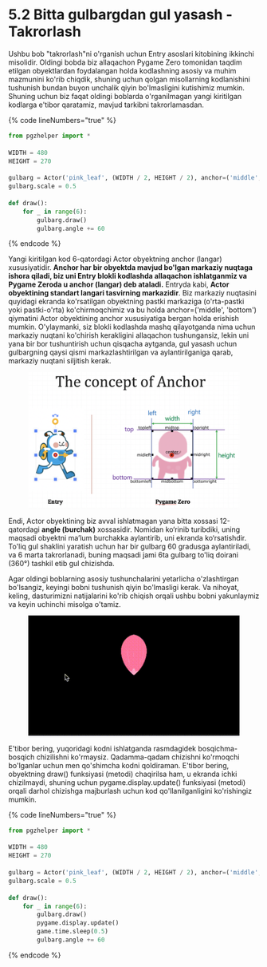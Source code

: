 # 5.2 Bitta gulbargdan gul yasash - Takrorlash



Ushbu bob "takrorlash"ni o'rganish uchun Entry asoslari kitobining ikkinchi misolidir. Oldingi bobda biz allaqachon Pygame Zero tomonidan taqdim etilgan obyektlardan foydalangan holda kodlashning asosiy va muhim mazmunini ko'rib chiqdik, shuning uchun qolgan misollarning kodlanishini tushunish bundan buyon unchalik qiyin bo'lmasligini kutishimiz mumkin. Shuning uchun biz faqat oldingi boblarda o'rganilmagan yangi kiritilgan kodlarga e'tibor qaratamiz, mavjud tarkibni takrorlamasdan.

{% code lineNumbers="true" %}
```python
from pgzhelper import *

WIDTH = 480
HEIGHT = 270

gulbarg = Actor('pink_leaf', (WIDTH / 2, HEIGHT / 2), anchor=('middle', 'bottom'))
gulbarg.scale = 0.5

def draw():
    for _ in range(6):
        gulbarg.draw()
        gulbarg.angle += 60
```
{% endcode %}

Yangi kiritilgan kod 6-qatordagi Actor obyektning anchor (langar) xususiyatidir. **Anchor har bir obyektda mavjud bo'lgan markaziy nuqtaga ishora qiladi, biz uni Entry blokli kodlashda allaqachon ishlatganmiz va Pygame Zeroda u anchor (langar) deb ataladi.** Entryda kabi, **Actor obyektining standart langari tasvirning markazidir**. Biz markaziy nuqtasini quyidagi ekranda ko'rsatilgan obyektning pastki markaziga (o'rta-pastki yoki pastki-o'rta) ko'chirmoqchimiz va bu holda anchor=('middle', 'bottom') qiymatini Actor obyektining anchor xususiyatiga bergan holda erishish mumkin. O'ylaymanki, siz blokli kodlashda mashq qilayotganda nima uchun markaziy nuqtani ko'chirish kerakligini allaqachon tushungansiz, lekin uni yana bir bor tushuntirish uchun qisqacha aytganda, gul yasash  uchun gulbargning qaysi qismi markazlashtirilgan va aylantirilganiga qarab, markaziy nuqtani siljitish kerak.

<figure><img src="../.gitbook/assets/image (5).png" alt=""><figcaption></figcaption></figure>

Endi, Actor obyektining biz avval ishlatmagan yana bitta xossasi 12-qatordagi **angle (burchak)** xossasidir. Nomidan ko‘rinib turibdiki, uning maqsadi obyektni ma’lum burchakka aylantirib, uni ekranda ko‘rsatishdir. To'liq gul shaklini yaratish uchun har bir gulbarg 60 gradusga aylantiriladi, va 6 marta takrorlanadi, buning maqsadi jami 6ta gulbarg to'liq doirani (360°) tashkil etib gul chizishda.

Agar oldingi boblarning asosiy tushunchalarini yetarlicha o'zlashtirgan bo'lsangiz, keyingi bobni tushunish qiyin bo'lmasligi kerak. Va nihoyat, keling, dasturimizni natijalarini ko'rib chiqish orqali ushbu bobni yakunlaymiz va keyin uchinchi misolga o'tamiz.

<figure><img src="../.gitbook/assets/imagegg.gif" alt=""><figcaption></figcaption></figure>

E'tibor bering, yuqoridagi kodni ishlatganda rasmdagidek bosqichma-bosqich chizilishni ko'rmaysiz. Qadamma-qadam chizishni ko'rmoqchi bo'lganlar uchun men qo'shimcha kodni qoldiraman. E'tibor bering, obyektning draw() funksiyasi (metodi) chaqirilsa ham, u ekranda ichki chizilmaydi, shuning uchun pygame.display.update() funksiyasi (metodi) orqali darhol chizishga majburlash uchun kod qo'llanilganligini ko'rishingiz mumkin.

{% code lineNumbers="true" %}
```python
from pgzhelper import *

WIDTH = 480
HEIGHT = 270

gulbarg = Actor('pink_leaf', (WIDTH / 2, HEIGHT / 2), anchor=('middle', 'bottom'))
gulbarg.scale = 0.5

def draw():
    for _ in range(6):
        gulbarg.draw()
        pygame.display.update()
        game.time.sleep(0.5)
        gulbarg.angle += 60
```
{% endcode %}
